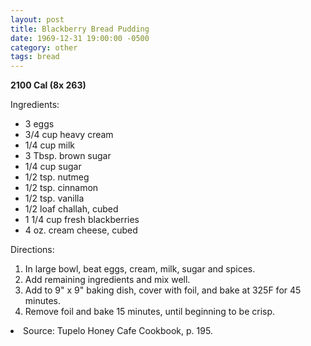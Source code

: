 ```yaml
---
layout: post
title: Blackberry Bread Pudding
date: 1969-12-31 19:00:00 -0500
category: other
tags: bread
---
```

<b>2100 Cal (8x 263)</b>
<p>Ingredients:</p><ul>
<li>3	eggs</li>
<li>3/4 cup	heavy cream</li>
<li>1/4 cup	milk</li>
<li>3 Tbsp.	brown sugar</li>
<li>1/4 cup	sugar</li>
<li>1/2 tsp.	nutmeg</li>
<li>1/2 tsp.	cinnamon</li>
<li>1/2 tsp.	vanilla</li>
<li>1/2 loaf	challah, cubed</li>
<li>1 1/4 cup	fresh blackberries</li>
<li>4 oz.	cream cheese, cubed</li>
</ul>
<p>Directions:</p>
<ol>
<li>In large bowl, beat eggs, cream, milk, sugar and spices.</li>
<li>Add remaining ingredients and mix well.</li>
<li>Add to 9" x 9" baking dish, cover with foil, and bake at 325F for 45 minutes.</li>
<li>Remove foil and bake 15 minutes, until beginning to be crisp.</li>
</ol>
<li>Source: Tupelo Honey Cafe Cookbook, p. 195.  </li>
